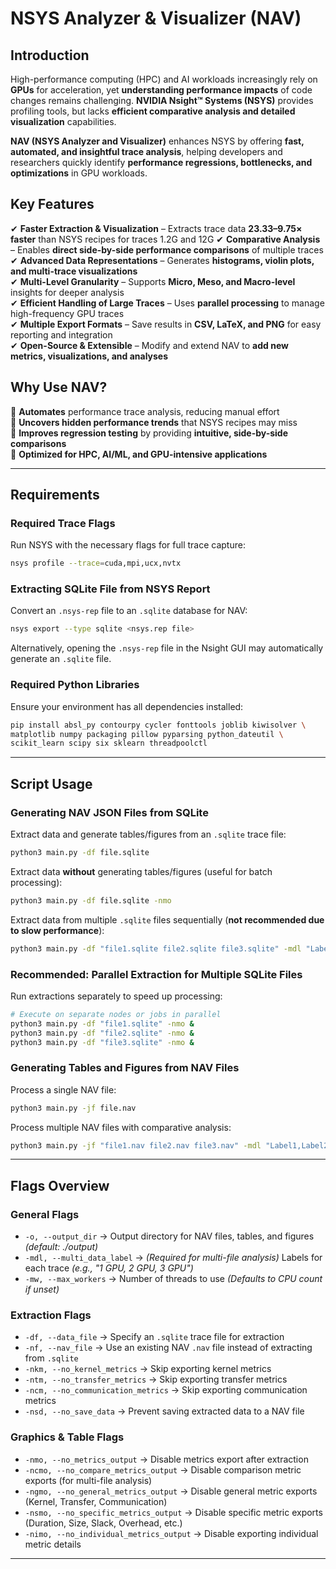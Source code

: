 # NSYS Analyzer & Visualizer (NAV)

## Introduction  
High-performance computing (HPC) and AI workloads increasingly rely on **GPUs** for acceleration, yet **understanding performance impacts** of code changes remains challenging. **NVIDIA Nsight™ Systems (NSYS)** provides profiling tools, but lacks **efficient comparative analysis and detailed visualization** capabilities.  

**NAV (NSYS Analyzer and Visualizer)** enhances NSYS by offering **fast, automated, and insightful trace analysis**, helping developers and researchers quickly identify **performance regressions, bottlenecks, and optimizations** in GPU workloads.  

## Key Features  
✔ **Faster Extraction & Visualization** – Extracts trace data **23.33–9.75× faster** than NSYS recipes for traces 1.2G and 12G 
✔ **Comparative Analysis** – Enables **direct side-by-side performance comparisons** of multiple traces  
✔ **Advanced Data Representations** – Generates **histograms, violin plots, and multi-trace visualizations**  
✔ **Multi-Level Granularity** – Supports **Micro, Meso, and Macro-level** insights for deeper analysis  
✔ **Efficient Handling of Large Traces** – Uses **parallel processing** to manage high-frequency GPU traces  
✔ **Multiple Export Formats** – Save results in **CSV, LaTeX, and PNG** for easy reporting and integration  
✔ **Open-Source & Extensible** – Modify and extend NAV to **add new metrics, visualizations, and analyses**  

## Why Use NAV?  
🔹 **Automates** performance trace analysis, reducing manual effort  
🔹 **Uncovers hidden performance trends** that NSYS recipes may miss  
🔹 **Improves regression testing** by providing **intuitive, side-by-side comparisons**  
🔹 **Optimized for HPC, AI/ML, and GPU-intensive applications**  

---

## Requirements  

### Required Trace Flags  
Run NSYS with the necessary flags for full trace capture:  
```bash
nsys profile --trace=cuda,mpi,ucx,nvtx 
```

### Extracting SQLite File from NSYS Report  
Convert an `.nsys-rep` file to an `.sqlite` database for NAV:  
```bash
nsys export --type sqlite <nsys.rep file>
```
Alternatively, opening the `.nsys-rep` file in the Nsight GUI may automatically generate an `.sqlite` file.  

### Required Python Libraries  
Ensure your environment has all dependencies installed:  
```bash
pip install absl_py contourpy cycler fonttools joblib kiwisolver \
matplotlib numpy packaging pillow pyparsing python_dateutil \
scikit_learn scipy six sklearn threadpoolctl
```

---

## Script Usage  

### Generating NAV JSON Files from SQLite  
Extract data and generate tables/figures from an `.sqlite` trace file:  
```bash
python3 main.py -df file.sqlite
```
Extract data **without** generating tables/figures (useful for batch processing):  
```bash
python3 main.py -df file.sqlite -nmo
```
Extract data from multiple `.sqlite` files sequentially (**not recommended due to slow performance**):  
```bash
python3 main.py -df "file1.sqlite file2.sqlite file3.sqlite" -mdl "Label1,Label2,Label3"
```

### Recommended: Parallel Extraction for Multiple SQLite Files  
Run extractions separately to speed up processing:  
```bash
# Execute on separate nodes or jobs in parallel
python3 main.py -df "file1.sqlite" -nmo &
python3 main.py -df "file2.sqlite" -nmo &
python3 main.py -df "file3.sqlite" -nmo &
```

### Generating Tables and Figures from NAV Files  
Process a single NAV file:  
```bash
python3 main.py -jf file.nav
```
Process multiple NAV files with comparative analysis:  
```bash
python3 main.py -jf "file1.nav file2.nav file3.nav" -mdl "Label1,Label2,Label3"
```

---

## Flags Overview  

### General Flags  
- `-o, --output_dir` → Output directory for NAV files, tables, and figures *(default: ./output)*  
- `-mdl, --multi_data_label` → *(Required for multi-file analysis)* Labels for each trace *(e.g., "1 GPU, 2 GPU, 3 GPU")*  
- `-mw, --max_workers` → Number of threads to use *(Defaults to CPU count if unset)*  

### Extraction Flags  
- `-df, --data_file` → Specify an `.sqlite` trace file for extraction  
- `-nf, --nav_file` → Use an existing NAV `.nav` file instead of extracting from `.sqlite`  
- `-nkm, --no_kernel_metrics` → Skip exporting kernel metrics  
- `-ntm, --no_transfer_metrics` → Skip exporting transfer metrics  
- `-ncm, --no_communication_metrics` → Skip exporting communication metrics  
- `-nsd, --no_save_data` → Prevent saving extracted data to a NAV file  

### Graphics & Table Flags  
- `-nmo, --no_metrics_output` → Disable metrics export after extraction  
- `-ncmo, --no_compare_metrics_output` → Disable comparison metric exports (for multi-file analysis)  
- `-ngmo, --no_general_metrics_output` → Disable general metric exports (Kernel, Transfer, Communication)  
- `-nsmo, --no_specific_metrics_output` → Disable specific metric exports (Duration, Size, Slack, Overhead, etc.)  
- `-nimo, --no_individual_metrics_output` → Disable exporting individual metric details  

---
